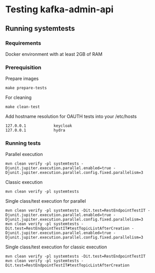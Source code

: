 # Testing kafka-admin-api
## Running systemtests
### Requirements
Docker environment with at least 2GB of RAM

### Prerequisition
Prepare images
```
make prepare-tests
```
For cleaning
```
make clean-test 
```
Add hostname resolution for OAUTH tests into your /etc/hosts
```
127.0.0.1            keycloak
127.0.0.1            hydra
```
### Running tests
Parallel execution
```
mvn clean verify -pl systemtests -Djunit.jupiter.execution.parallel.enabled=true -Djunit.jupiter.execution.parallel.config.fixed.parallelism=3
```
Classic execution
```
mvn clean verify -pl systemtests
```
Single class/test execution for parallel
```
mvn clean verify -pl systemtests -Dit.test=RestEndpointTestIT -Djunit.jupiter.execution.parallel.enabled=true -Djunit.jupiter.execution.parallel.config.fixed.parallelism=3
mvn clean verify -pl systemtests -Dit.test=RestEndpointTestIT#testTopicListAfterCreation -Djunit.jupiter.execution.parallel.enabled=true -Djunit.jupiter.execution.parallel.config.fixed.parallelism=3
```
Single class/test execution for classic execution
```
mvn clean verify -pl systemtests -Dit.test=RestEndpointTestIT
mvn clean verify -pl systemtests -Dit.test=RestEndpointTestIT#testTopicListAfterCreation
```